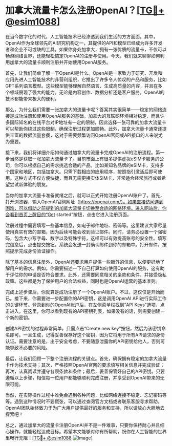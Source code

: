 # 加拿大流量卡怎么注册OpenAI？[[TG💪+ @esim1088](https://t.me/s/esim1088)]

在当今数字化的时代，人工智能技术已经渗透到我们生活的方方面面。其中，OpenAI作为全球领先的AI研究机构之一，其提供的API和模型已经成为许多开发者和企业不可或缺的工具。如果你身处加拿大，拥有一张优质的流量卡，不仅可以畅游网络世界，还能轻松搞定OpenAI的注册与使用。今天，我们就来聊聊如何利用加拿大的流量卡顺利注册并开始使用OpenAI服务。

首先，让我们简单了解一下OpenAI是什么。OpenAI是一家致力于研究、开发和应用先进人工智能技术的非营利组织，它推出了许多令人惊叹的产品和服务，比如GPT系列语言模型。这些模型能够理解自然语言、生成高质量的内容，并且在多个领域展现了强大的能力。无论是内容创作、数据分析还是客户服务，OpenAI的技术都能带来极大的便利。

那么，为什么我们需要一张加拿大的流量卡呢？答案其实很简单——稳定的网络连接是成功注册和使用OpenAI服务的基础。加拿大的互联网环境相对稳定，而且许多国际知名的在线平台对IP地址有一定的限制，因此选择一张可靠的加拿大流量卡可以帮助你绕过这些限制，确保注册过程更加顺畅。此外，加拿大流量卡通常还提供丰富的数据流量套餐，这对于需要频繁访问OpenAI官网或API接口的人来说尤为重要。

接下来，我们将详细介绍如何通过加拿大的流量卡完成OpenAI的注册流程。第一步当然是获取一张加拿大流量卡了。目前市面上有很多提供虚拟eSIM卡服务的公司，你可以根据自己的需求挑选合适的产品。比如某知名品牌的eSIM卡，支持多个国家和地区，包括加拿大。只需下载相应的应用程序，按照指引激活后即可使用。这种方式不仅方便快捷，而且无需更换实体SIM卡，非常适合经常旅行或者希望尝试新体验的朋友。

当你的加拿大流量卡准备就绪之后，就可以正式开始注册OpenAI账户了。首先，打开浏览器，输入OpenAI官网网址（https://openai.com/）。如果直接访问遇到困难，可以借助之前提到的加拿大流量卡切换至合适的网络环境。进入网站后，你会看到首页上醒目的“Get started”按钮，点击它进入注册页面。

注册过程中需要填写一些基本信息，如电子邮件地址、密码等。这里建议大家尽量使用真实有效的邮箱，因为后续可能会收到验证邮件。同时，请务必设置一个强密码，包含大小写字母、数字以及特殊字符，这样可以有效提高账号的安全性。填写完信息后，点击提交按钮，系统会发送一封确认邮件到你的邮箱中。打开邮件，按照提示完成身份验证操作。

除了基本的信息注册外，OpenAI还要求用户提供一些额外的信息，以便更好地了解用户的需求。例如，你需要描述一下自己打算如何使用OpenAI的服务，这有助于评估你的申请是否符合要求。此外，还需要同意相关的条款和条件，并接受隐私政策。这些都是为了保护用户的合法权益，同时也是OpenAI运营的基本准则。

完成上述步骤后，你就算是成功注册了一个OpenAI账户。不过，这仅仅是开始而已。接下来，你需要进一步配置你的API密钥，这是调用OpenAI API进行实际工作的关键环节。登录到你的OpenAI账户后，在左侧菜单栏找到“API Keys”选项，点击进入。在这里，你可以看到现有的API密钥列表，如果没有的话，则需要创建一个新的密钥。

创建API密钥的过程非常简单，只需点击“Create new key”按钮，然后为该密钥命名即可。一旦生成，记得妥善保存好这个密钥，因为它将用于所有API请求的身份认证。需要注意的是，出于安全考虑，不要随意泄露你的API密钥给他人，否则可能导致不必要的风险。

最后，让我们回顾一下整个注册流程的关键点。首先，确保拥有稳定的加拿大流量卡作为技术支持；其次，严格按照OpenAI官网的要求填写相关信息并完成验证；再次，认真阅读并遵守各项条款和条件；最后，妥善保管好自己的API密钥。只要遵循以上步骤，相信每一位用户都能够顺利完成注册，并享受到OpenAI带来的无限可能。

当然，在实际操作过程中难免会遇到各种问题，比如网络连接不稳定、忘记密码等等。遇到这种情况时不要慌张，可以通过查阅官方文档或者联系客服寻求帮助。OpenAI团队始终致力于为广大用户提供最好的服务和支持，所以请放心大胆地去探索吧！

总之，通过加拿大的流量卡注册OpenAI并不是一件难事，只要你保持耐心并且细心操作，就能轻松达成目标。希望本文能够对你有所帮助，祝你在人工智能的世界里畅行无阻！[[TG💪+ @esim1088](https://t.me/s/esim1088) ![Image](https://i.postimg.cc/4NQfJmqS/Snipaste-2025-05-13-00-14-12.png)]